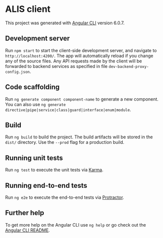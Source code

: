# ALIS client

This project was generated with [Angular CLI](https://github.com/angular/angular-cli) version 6.0.7.

## Development server

Run `npm start` to start the client-side development server, and navigate to 
`http://localhost:4200/`. The app will automatically reload if you change any of the source
files. Any API requests made by the client will be forwarded to backend services as specified
in file `dev-backend-proxy-config.json`.

## Code scaffolding

Run `ng generate component component-name` to generate a new component.
You can also use `ng generate directive|pipe|service|class|guard|interface|enum|module`.

## Build

Run `ng build` to build the project. The build artifacts will be stored in the `dist/` directory. Use the `--prod` flag for a production build.

## Running unit tests

Run `ng test` to execute the unit tests via [Karma](https://karma-runner.github.io).

## Running end-to-end tests

Run `ng e2e` to execute the end-to-end tests via [Protractor](http://www.protractortest.org/).

## Further help

To get more help on the Angular CLI use `ng help` or go check out the [Angular CLI README](https://github.com/angular/angular-cli/blob/master/README.md).
